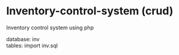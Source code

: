 # Inventory-control-system (crud)
Inventory control system using php

database: inv  
tables: import inv.sql
